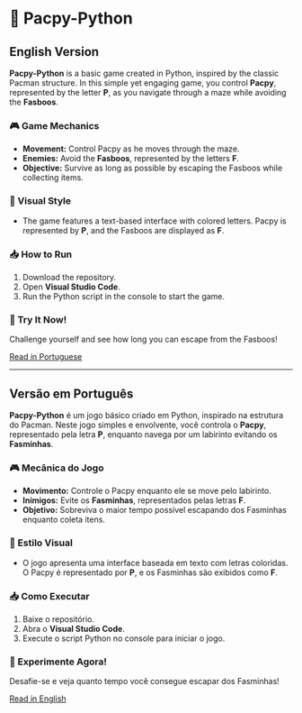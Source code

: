 # 👾 Pacpy-Python

## English Version
**Pacpy-Python** is a basic game created in Python, inspired by the classic Pacman structure. In this simple yet engaging game, you control **Pacpy**, represented by the letter **P**, as you navigate through a maze while avoiding the **Fasboos**.

### 🎮 Game Mechanics
- **Movement:** Control Pacpy as he moves through the maze.
- **Enemies:** Avoid the **Fasboos**, represented by the letters **F**.
- **Objective:** Survive as long as possible by escaping the Fasboos while collecting items.

### 📜 Visual Style
- The game features a text-based interface with colored letters. Pacpy is represented by **P**, and the Fasboos are displayed as **F**.

### 📥 How to Run
1. Download the repository.
2. Open **Visual Studio Code**.
3. Run the Python script in the console to start the game.

### 🎉 Try It Now!
Challenge yourself and see how long you can escape from the Fasboos!

[Read in Portuguese](#versão-em-português)

---

## Versão em Português
**Pacpy-Python** é um jogo básico criado em Python, inspirado na estrutura do Pacman. Neste jogo simples e envolvente, você controla o **Pacpy**, representado pela letra **P**, enquanto navega por um labirinto evitando os **Fasminhas**.

### 🎮 Mecânica do Jogo
- **Movimento:** Controle o Pacpy enquanto ele se move pelo labirinto.
- **Inimigos:** Evite os **Fasminhas**, representados pelas letras **F**.
- **Objetivo:** Sobreviva o maior tempo possível escapando dos Fasminhas enquanto coleta itens.

### 📜 Estilo Visual
- O jogo apresenta uma interface baseada em texto com letras coloridas. O Pacpy é representado por **P**, e os Fasminhas são exibidos como **F**.

### 📥 Como Executar
1. Baixe o repositório.
2. Abra o **Visual Studio Code**.
3. Execute o script Python no console para iniciar o jogo.

### 🎉 Experimente Agora!
Desafie-se e veja quanto tempo você consegue escapar dos Fasminhas!

[Read in English](#english-version)
